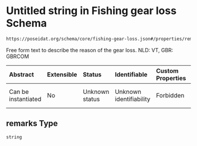 # Untitled string in Fishing gear loss Schema

```txt
https://poseidat.org/schema/core/fishing-gear-loss.json#/properties/remarks
```

Free form text to describe the reason of the gear loss. NLD: VT, GBR: GBRCOM

| Abstract            | Extensible | Status         | Identifiable            | Custom Properties | Additional Properties | Access Restrictions | Defined In                                                                            |
| :------------------ | :--------- | :------------- | :---------------------- | :---------------- | :-------------------- | :------------------ | :------------------------------------------------------------------------------------ |
| Can be instantiated | No         | Unknown status | Unknown identifiability | Forbidden         | Allowed               | none                | [fishing-gear-loss.json*](schemas/core/fishing-gear-loss.json "open original schema") |

## remarks Type

`string`
